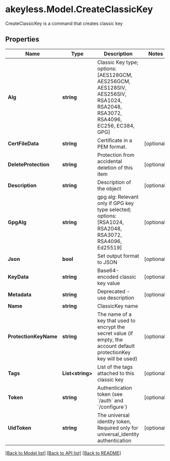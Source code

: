 # akeyless.Model.CreateClassicKey
CreateClassicKey is a command that creates classic key

## Properties

Name | Type | Description | Notes
------------ | ------------- | ------------- | -------------
**Alg** | **string** | Classic Key type; options: [AES128GCM, AES256GCM, AES128SIV, AES256SIV, RSA1024, RSA2048, RSA3072, RSA4096, EC256, EC384, GPG] | 
**CertFileData** | **string** | Certificate in a PEM format. | [optional] 
**DeleteProtection** | **string** | Protection from accidental deletion of this item | [optional] 
**Description** | **string** | Description of the object | [optional] 
**GpgAlg** | **string** | gpg alg: Relevant only if GPG key type selected; options: [RSA1024, RSA2048, RSA3072, RSA4096, Ed25519] | [optional] 
**Json** | **bool** | Set output format to JSON | [optional] 
**KeyData** | **string** | Base64-encoded classic key value | [optional] 
**Metadata** | **string** | Deprecated - use description | [optional] 
**Name** | **string** | ClassicKey name | 
**ProtectionKeyName** | **string** | The name of a key that used to encrypt the secret value (if empty, the account default protectionKey key will be used) | [optional] 
**Tags** | **List&lt;string&gt;** | List of the tags attached to this classic key | [optional] 
**Token** | **string** | Authentication token (see &#x60;/auth&#x60; and &#x60;/configure&#x60;) | [optional] 
**UidToken** | **string** | The universal identity token, Required only for universal_identity authentication | [optional] 

[[Back to Model list]](../README.md#documentation-for-models) [[Back to API list]](../README.md#documentation-for-api-endpoints) [[Back to README]](../README.md)

